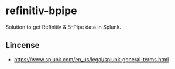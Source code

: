 # refinitiv-bpipe
Solution to get Refinitiv &amp; B-Pipe data in Splunk.



## Lincense
- https://www.splunk.com/en_us/legal/splunk-general-terms.html

